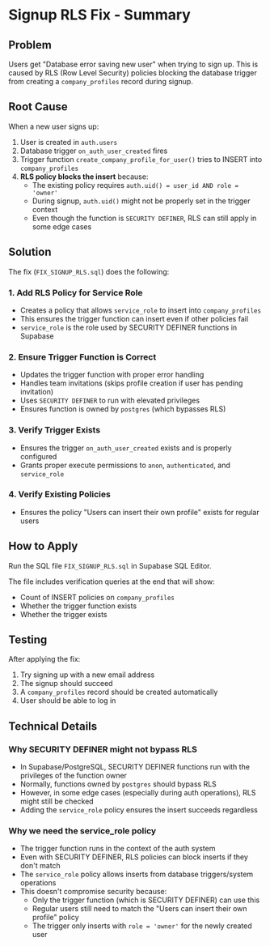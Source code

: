# Signup RLS Fix - Summary

## Problem
Users get "Database error saving new user" when trying to sign up. This is caused by RLS (Row Level Security) policies blocking the database trigger from creating a `company_profiles` record during signup.

## Root Cause
When a new user signs up:
1. User is created in `auth.users`
2. Database trigger `on_auth_user_created` fires
3. Trigger function `create_company_profile_for_user()` tries to INSERT into `company_profiles`
4. **RLS policy blocks the insert** because:
   - The existing policy requires `auth.uid() = user_id AND role = 'owner'`
   - During signup, `auth.uid()` might not be properly set in the trigger context
   - Even though the function is `SECURITY DEFINER`, RLS can still apply in some edge cases

## Solution
The fix (`FIX_SIGNUP_RLS.sql`) does the following:

### 1. Add RLS Policy for Service Role
- Creates a policy that allows `service_role` to insert into `company_profiles`
- This ensures the trigger function can insert even if other policies fail
- `service_role` is the role used by SECURITY DEFINER functions in Supabase

### 2. Ensure Trigger Function is Correct
- Updates the trigger function with proper error handling
- Handles team invitations (skips profile creation if user has pending invitation)
- Uses `SECURITY DEFINER` to run with elevated privileges
- Ensures function is owned by `postgres` (which bypasses RLS)

### 3. Verify Trigger Exists
- Ensures the trigger `on_auth_user_created` exists and is properly configured
- Grants proper execute permissions to `anon`, `authenticated`, and `service_role`

### 4. Verify Existing Policies
- Ensures the policy "Users can insert their own profile" exists for regular users

## How to Apply

Run the SQL file `FIX_SIGNUP_RLS.sql` in Supabase SQL Editor.

The file includes verification queries at the end that will show:
- Count of INSERT policies on `company_profiles`
- Whether the trigger function exists
- Whether the trigger exists

## Testing

After applying the fix:
1. Try signing up with a new email address
2. The signup should succeed
3. A `company_profiles` record should be created automatically
4. User should be able to log in

## Technical Details

### Why SECURITY DEFINER might not bypass RLS
- In Supabase/PostgreSQL, SECURITY DEFINER functions run with the privileges of the function owner
- Normally, functions owned by `postgres` should bypass RLS
- However, in some edge cases (especially during auth operations), RLS might still be checked
- Adding the `service_role` policy ensures the insert succeeds regardless

### Why we need the service_role policy
- The trigger function runs in the context of the auth system
- Even with SECURITY DEFINER, RLS policies can block inserts if they don't match
- The `service_role` policy allows inserts from database triggers/system operations
- This doesn't compromise security because:
  - Only the trigger function (which is SECURITY DEFINER) can use this
  - Regular users still need to match the "Users can insert their own profile" policy
  - The trigger only inserts with `role = 'owner'` for the newly created user



